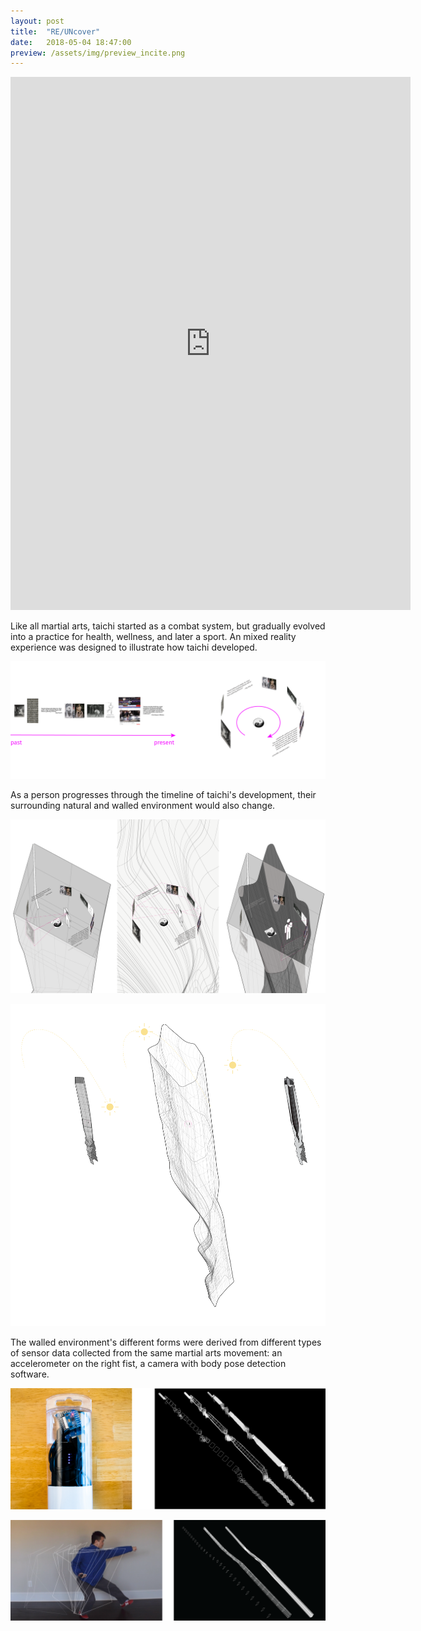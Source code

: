 ```yaml
---
layout: post
title:  "RE/UNcover"
date:   2018-05-04 18:47:00
preview: /assets/img/preview_incite.png
---
```


<iframe src="https://player.vimeo.com/video/327150676?h=fc720b863a" width="640" height="853" frameborder="0" allow="autoplay; fullscreen; picture-in-picture" allowfullscreen></iframe>

Like all martial arts, taichi started as a combat system, but gradually evolved into a practice for health, wellness, and later a sport. An mixed reality experience was designed to illustrate how taichi developed. 

![Taichi timeline](/assets/img/incite/02_gallery_concept_0.png)

As a person progresses through the timeline of taichi's development, their surrounding natural and walled environment would also change.

![Responsive Environment Form](/assets/img/incite/03_gallery_concept_composite.png)

![Responsive Environment Light](/assets/img/incite/04_gallery_geometry_composite.png)

The walled environment's different forms were derived from different types of sensor data collected from the same martial arts movement: an accelerometer on the right fist, a camera with body pose detection software.

![Accelerometer](/assets/img/incite/05_process_1-01.png)

![Camera with pose detection](/assets/img/incite/05_process_2-01.png)